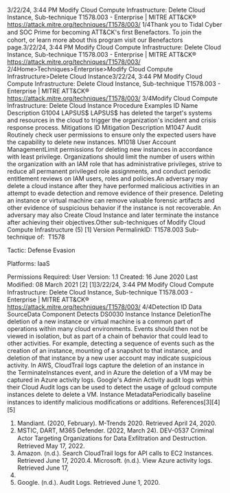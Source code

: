 3/22/24, 3:44 PM Modify Cloud Compute Infrastructure: Delete Cloud Instance, Sub-technique T1578.003 - Enterprise | MITRE ATT&CK®
https://attack.mitre.org/techniques/T1578/003/ 1/4Thank you to Tidal Cyber and SOC Prime for becoming ATT&CK's ﬁrst Benefactors. To join the cohort, or learn more about this program visit our
Benefactors page.3/22/24, 3:44 PM Modify Cloud Compute Infrastructure: Delete Cloud Instance, Sub-technique T1578.003 - Enterprise | MITRE ATT&CK®
https://attack.mitre.org/techniques/T1578/003/ 2/4Home>Techniques>Enterprise>Modify Cloud Compute Infrastructure>Delete Cloud Instance3/22/24, 3:44 PM Modify Cloud Compute Infrastructure: Delete Cloud Instance, Sub-technique T1578.003 - Enterprise | MITRE ATT&CK®
https://attack.mitre.org/techniques/T1578/003/ 3/4Modify Cloud Compute Infrastructure: Delete Cloud
Instance
Procedure Examples
ID Name Description
G1004 LAPSUS$ LAPSUS$ has deleted the target's systems and resources in the cloud to trigger the organization's incident and
crisis response process.
Mitigations
ID Mitigation Description
M1047 Audit Routinely check user permissions to ensure only the expected users have the capability to delete new
instances.
M1018 User Account
ManagementLimit permissions for deleting new instances in accordance with least privilege. Organizations should
limit the number of users within the organization with an IAM role that has administrative privileges,
strive to reduce all permanent privileged role assignments, and conduct periodic entitlement reviews on
IAM users, roles and policies.An adversary may delete a cloud instance after they have performed malicious activities in an attempt to evade detection and remove
evidence of their presence. Deleting an instance or virtual machine can remove valuable forensic artifacts and other evidence of suspicious
behavior if the instance is not recoverable.
An adversary may also Create Cloud Instance and later terminate the instance after achieving their objectives.Other sub-techniques of Modify Cloud Compute Infrastructure (5)
[1]
Version PermalinkID: T1578.003
Sub-technique of:  T1578

Tactic: Defense Evasion

Platforms: IaaS

Permissions Required: User
Version: 1.1
Created: 16 June 2020
Last Modiﬁed: 08 March 2021
[2]
[1]3/22/24, 3:44 PM Modify Cloud Compute Infrastructure: Delete Cloud Instance, Sub-technique T1578.003 - Enterprise | MITRE ATT&CK®
https://attack.mitre.org/techniques/T1578/003/ 4/4Detection
ID Data SourceData Component Detects
DS0030 Instance Instance
DeletionThe deletion of a new instance or virtual machine is a common part of operations within many
cloud environments. Events should then not be viewed in isolation, but as part of a chain of
behavior that could lead to other activities. For example, detecting a sequence of events such
as the creation of an instance, mounting of a snapshot to that instance, and deletion of that
instance by a new user account may indicate suspicious activity.
In AWS, CloudTrail logs capture the deletion of an instance in the TerminateInstances event,
and in Azure the deletion of a VM may be captured in Azure activity logs. Google's Admin
Activity audit logs within their Cloud Audit logs can be used to detect the usage of gcloud
compute instances delete to delete a VM.
Instance
MetadataPeriodically baseline instances to identify malicious modiﬁcations or additions.
References[3][4]
[5]
1. Mandiant. (2020, February). M-Trends 2020. Retrieved April
24, 2020.
2. MSTIC, DART, M365 Defender. (2022, March 24). DEV-0537
Criminal Actor Targeting Organizations for Data Exﬁltration
and Destruction. Retrieved May 17, 2022.
3. Amazon. (n.d.). Search CloudTrail logs for API calls to EC2
Instances. Retrieved June 17, 2020.4. Microsoft. (n.d.). View Azure activity logs. Retrieved June 17,
2020.
5. Google. (n.d.). Audit Logs. Retrieved June 1, 2020.